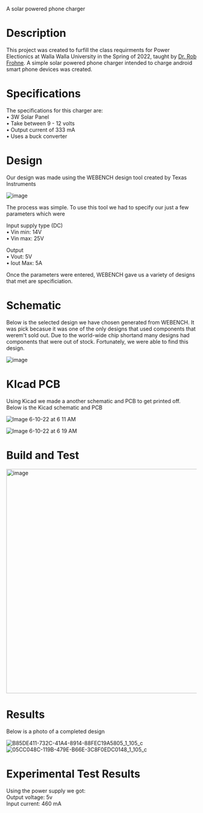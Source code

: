 
A solar powered phone charger

# Description 

This project was created to furfill the class requirments for Power Electionics at Walla Walla University in the Spring of 2022, taught by [Dr. Rob Frohne](https://github.com/frohro). A simple solar powered phone charger intended to charge android smart phone devices was created.  

# Specifications 

The specifications for this charger are: <br/>
• 3W Solar Panel <br/>
• Take between 9 - 12 volts <br/>
• Output current of 333 mA <br/>
• Uses a buck converter <br/>

# Design 

Our design was made using the WEBENCH design tool created by Texas Instruments 

![image](https://user-images.githubusercontent.com/82369669/173068782-e39c2bb7-511e-4eab-a780-876c3613222e.jpeg)

The process was simple. To use this tool we had to specify our just a few parameters which were <br/>

Input supply type (DC) <br/>
• Vin min: 14V <br/>
• Vin max: 25V <br/>

Output <br/>
• Vout: 5V <br/>
• Iout Max: 5A <br/>

Once the parameters were entered, WEBENCH gave us a variety of designs that met are specificiation. 

# Schematic

Below is the selected design we have chosen generated from WEBENCH. It was pick becasue it was one of the only designs that used components that werem't sold out. Due to the world-wide chip shortand many designs had components that were out of stock. Fortunately, we were able to find this design.

![image](https://user-images.githubusercontent.com/82369669/173071248-8e9e7c20-9974-4c67-a5f5-4f57504e4505.jpeg)


# KIcad PCB 

Using Kicad we made a another schematic and PCB to get printed off. Below is the Kicad schematic and PCB 

![Image 6-10-22 at 6 11 AM](https://user-images.githubusercontent.com/82369669/173071942-550d6607-ca1d-4d05-b8c0-24a835940404.jpg)

![Image 6-10-22 at 6 19 AM](https://user-images.githubusercontent.com/82369669/173073425-0f1f7bf2-7a3d-4744-94f2-3dadaee2c253.jpg)



# Build and Test 

 <img width="593" alt="image" src="https://user-images.githubusercontent.com/82369669/173073592-07289acb-cb06-40e9-a48f-375994e2c79d.png">


# Results 

Below is a photo of a completed design 

![B85DE411-732C-41A4-8914-88FEC19A5805_1_105_c](https://user-images.githubusercontent.com/82369669/173080564-be44f85a-ab90-47f3-945d-bc31873ae179.jpeg)
![05CC048C-119B-479E-B66E-3C8F0EDC0148_1_105_c](https://user-images.githubusercontent.com/82369669/173080644-b5cbf91a-2d6a-4141-9e1c-01a16ea4d7a1.jpeg)

# Experimental Test Results 

Using the power supply we got: <br/>
Output voltage: 5v <br/>
Input current: 460 mA <br/>






